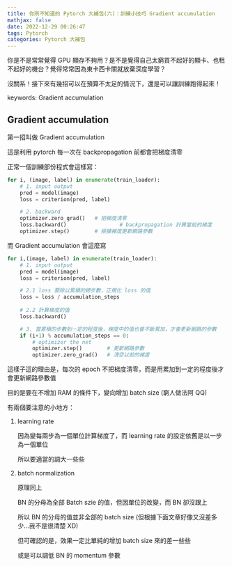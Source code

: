 ```yaml
---
title: 你所不知道的 Pytorch 大補包(六)：訓練小技巧 Gradient accumulation
mathjax: false
date: 2022-12-29 00:26:47
tags: Pytorch
categories: Pytorch 大補包
---
```


你是不是常常覺得 GPU 顯存不夠用？是不是覺得自己太窮買不起好的顯卡、也租不起好的機台？覺得常常因為東卡西卡關就放棄深度學習？

沒關系！接下來有幾招可以在預算不太足的情況下，還是可以讓訓練跑得起來！

keywords: Gradient accumulation
<!--more-->

## Gradient accumulation

第一招叫做 Gradient accumulation

這是利用 pytorch 每一次在 backpropagation 前都會把梯度清零

正常一個訓練部份程式會這樣寫：

```python
for i, (image, label) in enumerate(train_loader):
    # 1. input output
    pred = model(image)
    loss = criterion(pred, label)

    # 2. backward
    optimizer.zero_grad()   # 把梯度清零
    loss.backward()					# backpropagation 計算當前的梯度
    optimizer.step()        # 拫據梯度更新網路參數
```

而 Gradient accumulation 會這麼寫

```python
for i,(image, label) in enumerate(train_loader):
    # 1. input output
    pred = model(image)
    loss = criterion(pred, label)

    # 2.1 loss 要除以累積的總步數，正規化 loss 的值
    loss = loss / accumulation_steps  
 
    # 2.2 計算梯度的值
    loss.backward()

    # 3. 當累積的步數到一定的程度後，梯度中的值也會不斷累加，才會更新網路的參數
    if (i+1) % accumulation_steps == 0:
        # optimizer the net
        optimizer.step()        # 更新網路參數
        optimizer.zero_grad()   # 清空以前的梯度
```

這樣子這的理由是，每次的 epoch 不把梯度清零，而是用累加到一定的程度後才會更新網路參數值

目的是要在不增加 RAM 的條件下，變向增加 batch size (窮人做法阿 QQ)

有兩個要注意的小地方：

1. learning rate

   因為變每兩步為一個單位計算梯度了，而 learning rate 的設定依舊是以一步為一個單位

   所以要適當的調大一些些

2. batch normalization

   原理同上

   BN 的分母為全部 Batch szie 的值，但因單位的改變，而 BN 卻沒跟上

   所以 BN 的分母的值並非全部的 batch size (但根據下面文章好像又沒差多少…我不是很清楚 XD)

   但可確認的是，效果一定比單純的增加 batch size 來的差一些些

   或是可以調低 BN 的 momentum 參數